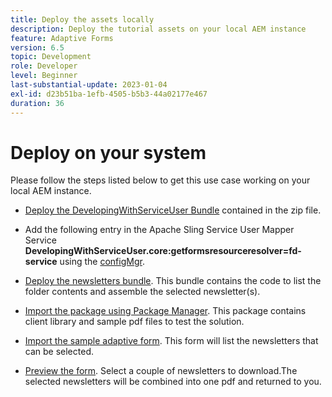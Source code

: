 ```yaml
---
title: Deploy the assets locally
description: Deploy the tutorial assets on your local AEM instance
feature: Adaptive Forms
version: 6.5
topic: Development
role: Developer
level: Beginner
last-substantial-update: 2023-01-04
exl-id: d23b51ba-1efb-4505-b5b3-44a02177e467
duration: 36
---
```

# Deploy on your system

Please follow the steps listed below to get this use case working on your local AEM instance.

* [Deploy the DevelopingWithServiceUser Bundle](https://experienceleague.adobe.com/docs/experience-manager-learn/assets/developingwithserviceuser.zip) contained in the zip file.

* Add the following entry in the Apache Sling Service User Mapper Service **DevelopingWithServiceUser.core:getformsresourceresolver=fd-service** using the [configMgr](http://localhost:4502/system/console/configMgr).

* [Deploy the newsletters bundle](assets/Newsletters.core-1.0.0-SNAPSHOT.jar). This bundle contains the code to list the folder contents and assemble the selected newsletter(s).

* [Import the package using Package Manager](assets/newsletter.zip). This package contains client library and sample pdf files to test the solution.

* [Import the sample adaptive form](assets/sample-adaptive-form.zip). This form will list the newsletters that can be selected.

* [Preview the form](http://localhost:4502/content/dam/formsanddocuments/downloadarchivednewsletters/jcr:content?wcmmode=disabled).
Select a couple of newsletters to download.The selected newsletters will be combined into one pdf and returned to you.
